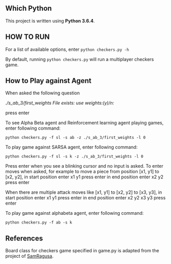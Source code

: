 
## Which Python

This project is written using **Python 3.6.4**.

## HOW TO RUN

For a list of available options, enter `python checkers.py -h`

By default, running `python checkers.py` will run a multiplayer checkers game.


## How to Play against Agent

When asked the following question

*./s_ab_3/first_weights File exists: use weights:(y)/n:*

press enter


To see Alpha Beta agent and Reinforcement learning agent playing games, enter following command:

`python checkers.py -f sl -s ab -z ./s_ab_3/first_weights -l 0`


To play game against SARSA agent, enter following command:

`python checkers.py -f sl -s k -z ./s_ab_3/first_weights -l 0`


Press enter when you see a blinking cursor and no input is asked.
To enter moves when asked, for example to move a piece from position [x1, y1] to [x2, y2], 
in start position enter x1 y1 press enter
in end position enter x2 y2 press enter

When there are multiple attack moves like [x1, y1] to [x2, y2] to [x3, y3],
in start position enter x1 y1 press enter
in end position enter x2 y2 x3 y3 press enter


To play game against alphabeta agent, enter following command:

`python checkers.py -f ab -s k`


## References

Board class for checkers game specified in game.py is adapted from the project of [SamRagusa](https://github.com/SamRagusa/Checkers-Reinforcement-Learning).